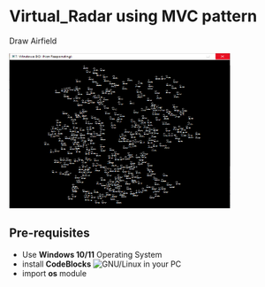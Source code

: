 # Virtual_Radar using MVC pattern

Draw Airfield 

<img src="./airfields.png" alt="GNU/Linux" width="400" height="280"/>

## Pre-requisites

<ul>
  <li> Use <strong>Windows 10/11</strong> Operating System </li>
  <li> install <strong>CodeBlocks</strong> <img src="./codeblock.png" alt="GNU/Linux" width="50" height="50"/> in your PC </li>
  <li> import <strong>os</strong> module </li>
</ul>
